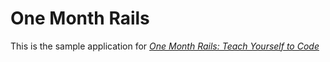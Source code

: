 # One Month Rails #

This is the sample application for
[*One Month Rails: Teach Yourself to Code*](http://onemonthrails.com)